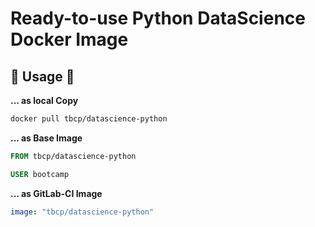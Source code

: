 # Ready-to-use Python DataScience Docker Image

## 🤩 Usage 🤩

**... as local Copy**

```bash
docker pull tbcp/datascience-python
```

**... as Base Image**

```dockerfile
FROM tbcp/datascience-python

USER bootcamp
```

**... as GitLab-CI Image**

```yml
image: "tbcp/datascience-python"
```
